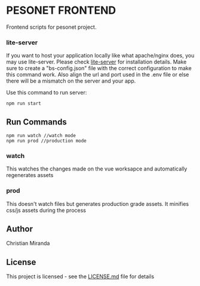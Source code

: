 # PESONET FRONTEND

Frontend scripts for pesonet project.

### lite-server <Optional>

If you want to host your application locally like what apache/nginx does, you may use lite-server. Please check [lite-server](https://github.com/johnpapa/lite-server "lite-server") for installation details.
Make sure to create a "bs-config.json" file with the correct configuration to make this command work.
Also align the url and port used in the .env file or else there will be a mismatch on the server and your app.

Use this command to run server:

```
npm run start
```

## Run Commands

```
npm run watch //watch mode
npm run prod //production mode
```

### watch

This watches the changes made on the vue worksapce and automatically regenerates assets

### prod

This doesn't watch files but generates production grade assets. It minifies css/js assets during the process

## Author

Christian Miranda

## License

This project is licensed - see the [LICENSE.md](LICENSE.md) file for details

